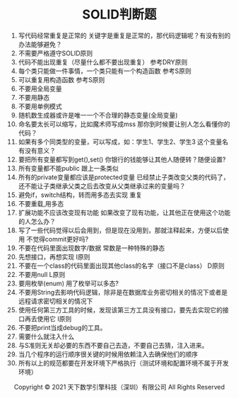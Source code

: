 # <center>SOLID判断题</center>

1. 写代码经常重复是正常的
关键字是重复是正常的，那代码逻辑呢？有没有别的办法能够避免？
2. 不需要严格遵守SOLID原则
3. 代码不能出现重复（尽量什么都不要出现重复）
参考DRY原则
4. 每个类只能做一件事情，一个类只能有一个构造函数
参考S原则
5. 可以重复用构造函数
参考S原则
6. 不要用全局变量
7. 不要用静态
8. 不要用单例模式
9. 随机数生成器或许是唯一一个不合理的静态变量(全局变量)
10. 命名要太长可以缩写，比如魔术师写成mss
那你到时候要让别人怎么看懂你的代码？
11. 如果有多个同类型的变量，可以写成，如：学生1、学生2、学生3
这个变量名有没有意义？
12. 要把所有变量都写到get(),set()
你银行的钱能够让其他人随便转？随便设置?
13. 所有变量都不能public
跟上一条类似
14. 所有的private变量都应该是protected变量
已经禁止子类改变父类的代码了，还不能让子类继承父类之后去改变从父类继承过来的变量吗？
15. 避免if，switch结构，转而用多态去实现
重复
16. 不要重载,用多态
17. 扩展功能不应该改变现有功能
如果改变了现有功能，让其他正在使用这个功能的人怎么办？
18. 写了一些代码觉得以后会用到，但是现在没用到，那就注释起来，方便以后使用
不觉得commit更好吗?
19. 不要在代码里面出现数字/数据
常数是一种特殊的静态
20. 先想接口，再想实现
I原则
21. 不要在一个class的代码里面出现其他class的名字（接口不是class）
D原则
22. 不要用null
L原则
23. 要用枚举(enum)
用了枚举可以多态?
24. 不要用String去影响代码逻辑，除非是在数据库业务密切相关的情况下或者是远程请求密切相关的情况下
25. 使用任何第三方工具的时候，发现该第三方工具没有接口，要先去实现它的接口再去使用它
I原则
26. 不要把print当成debug的工具。
27. 需要什么就注入什么
28. 与S准则无关却必要的东西不要自己去造，不要自己去猜，注入进来。
29. 当几个程序的运行顺序很关键的时候用依赖注入去确保他们的顺序
30. 所有以上的规范都要在开发环境下严格执行（测试环境和配置环境不属于开发环境）

<center> Copyright © 2021 天下数学引擎科技（深圳）有限公司 All Rights Reserved</center>
